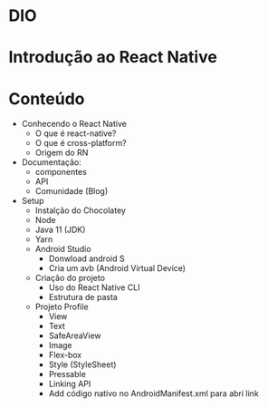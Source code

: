 # DIO

# Introdução ao React Native

# Conteúdo 

- Conhecendo o React Native
    - O que é react-native?
    - O que é cross-platform?
    - Origem do RN
- Documentação:
    - componentes
    - API
    - Comunidade (Blog)
- Setup 
    - Instalção do Chocolatey
    - Node
    - Java 11 (JDK)
    - Yarn
    - Android Studio
        - Donwload android S
        - Cria um avb (Android Virtual Device) 
    - Criação do projeto
        - Uso do React Native CLI
        - Estrutura de pasta
    - Projeto Profile
        - View
        - Text 
        - SafeAreaView
        - Image
        - Flex-box
        - Style (StyleSheet)
        - Pressable
        - Linking API
        - Add código nativo no AndroidManifest.xml para abri link
